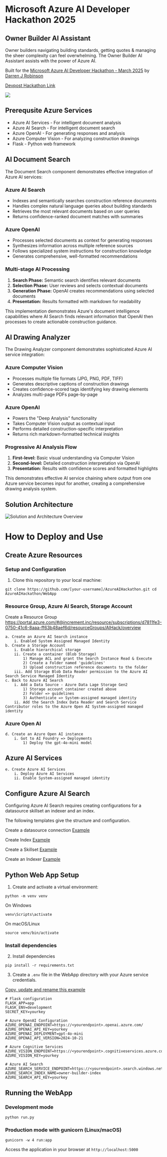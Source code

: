 # Microsoft Azure AI Developer Hackathon 2025

## Owner Builder AI Assistant

Owner builders navigating building standards, getting quotes &amp; managing the sheer complexity can feel overwhelming. The Owner Builder AI Assistant assists with the power of Azure AI.

Built for the [Microsoft Azure AI Developer Hackathon - March 2025](https://azureaidev.devpost.com/) by [Darren J Robinson](https://blog.darrenjrobinson.com)

[Devpost Hackathon Link](https://devpost.com/software/owner-builder-ai-assistant)

![](./Owner%20Builder%20AI%20Assistant.png)

## Prerequsite Azure Services

- Azure AI Services - For intelligent document analysis
- Azure AI Search - For intelligent document search
- Azure OpenAI - For generating responses and analysis
- Azure Computer Vision - For analyzing construction drawings
- Flask - Python web framework


## AI Document Search 

The Document Search component demonstrates effective integration of Azure AI services:

### Azure AI Search
- Indexes and semantically searches construction reference documents
- Handles complex natural language queries about building standards
- Retrieves the most relevant documents based on user queries
- Returns confidence-ranked document matches with summaries

### Azure OpenAI
- Processes selected documents as context for generating responses
- Synthesizes information across multiple reference sources
- Follows specialized system instructions for construction knowledge
- Generates comprehensive, well-formatted recommendations

### Multi-stage AI Processing
1. **Search Phase:** Semantic search identifies relevant documents
2. **Selection Phase:** User reviews and selects contextual documents
3. **Generation Phase:** OpenAI creates recommendations using selected documents
4. **Presentation:** Results formatted with markdown for readability

This implementation demonstrates Azure's document intelligence capabilities where AI Search finds relevant information that OpenAI then processes to create actionable construction guidance.

## AI Drawing Analyzer

The Drawing Analyzer component demonstrates sophisticated Azure AI service integration:

### Azure Computer Vision
- Processes multiple file formats (JPG, PNG, PDF, TIFF)
- Generates descriptive captions of construction drawings
- Creates confidence-scored tags identifying key drawing elements
- Analyzes multi-page PDFs page-by-page

### Azure OpenAI
- Powers the "Deep Analysis" functionality
- Takes Computer Vision output as contextual input
- Performs detailed construction-specific interpretation
- Returns rich markdown-formatted technical insights

### Progressive AI Analysis Flow
1. **First-level:** Basic visual understanding via Computer Vision
2. **Second-level:** Detailed construction interpretation via OpenAI
3. **Presentation:** Results with confidence scores and formatted highlights

This demonstrates effective AI service chaining where output from one Azure service becomes input for another, creating a comprehensive drawing analysis system.


## Solution Architecture

![Solution and Architecture Overview](./Owner%20Builder%20AI%20Assistant%20Arch.png)

# How to Deploy and Use

## Create Azure Resources

### Setup and Configuration

1. Clone this repository to your local machine:

```
git clone https://github.com/[your-username]/AzureAIHackathon.git cd AzureAIHackathon/WebApp
```

### Resource Group, Azure AI Search, Storage Account

Create a Resource Group https://portal.azure.com/#@increment.inc/resource/subscriptions/d7811fe3-0750-41c6-8aaa-ff63b48aef6d/resourceGroups/AIHack/overview 

	a. Create an Azure AI Search instance
		i. Enabled System Assigned Managed Identity
	b. Create a Storage Account
		i. Enable hierarchical storage 
		ii. Create a container (Blob Storage)
			1) Manage ACL and grant the Search Instance Read & Execute
			2) Create a Folder named 'guidelines'
            3) Upload construction reference documents to the folder
		iii. Add Storage Blob Data Reader permission to the Azure AI Search Service Managed Identity	
	c. Back to Azure AI Search
		i. Add a Data Source - Azure Data Lage Storage Gen2
			1) Storage account container created above
			2) Folder => guidelines
			3) Authenticate => System-assigned managed identity
		ii. Add the Search Index Data Reader and Search Service Contributor roles to the Azure Open AI System-assigned managed identity


### Azure Open AI

	d. Create an Azure Open AI instance
		i. Got to AI Foundry => Deployments
			1) Deploy the gpt-4o-mini model

## Azure AI Services

	e. Create Azure AI Services 
		i. Deploy Azure AI Services
        ii. Enable System-assigned managed identity

## Configure Azure AI Search

Configuring Azure AI Search requires creating configurations for a datasource skillset an indexer and an index. 

The following templates give the structure and configuration.

Create a datasource connection 
[Example](./Azure%20AI%20Search/owner-builder-datasource.json)

Create Index 
[Example](./Azure%20AI%20Search/owner-builder-index.json)

Create a Skillset
[Example](./Azure%20AI%20Search/owner-builder-skillset.json)

Create an Indexer
[Example](./Azure%20AI%20Search/owner-builder-indexer.json)

## Python Web App Setup

1. Create and activate a virtual environment:

```
python -m venv venv
```

On Windows
```
venv\Scripts\activate
```

On macOS/Linux
```
source venv/bin/activate
```

### Install dependencies

2. Install dependencies

```
pip install -r requirements.txt
```

3. Create a `.env` file in the WebApp directory with your Azure service credentials.

[Copy, update and rename this example](./WebApp/example%20env.txt)

```
# Flask configuration
FLASK_APP=app
FLASK_ENV=development
SECRET_KEY=yourkey

# Azure OpenAI Configuration
AZURE_OPENAI_ENDPOINT=https://<yourendpoint>.openai.azure.com/
AZURE_OPENAI_API_KEY=yourkey
AZURE_OPENAI_DEPLOYMENT=gpt-4o-mini
AZURE_OPENAI_API_VERSION=2024-10-21

# Azure Cognitive Services
AZURE_VISION_ENDPOINT=https://<yourendpoint>.cognitiveservices.azure.com/
AZURE_VISION_KEY=yourkey

# Azure AI Search
AZURE_SEARCH_SERVICE_ENDPOINT=https://<yourendpoint>.search.windows.net
AZURE_SEARCH_INDEX_NAME=owner-builder-index
AZURE_SEARCH_API_KEY=yourkey 

```

## Running the WebApp

### Development mode
```
python run.py
```

### Production mode with gunicorn (Linux/macOS)
```
gunicorn -w 4 run:app
```
Access the application in your browser at `http://localhost:5000`